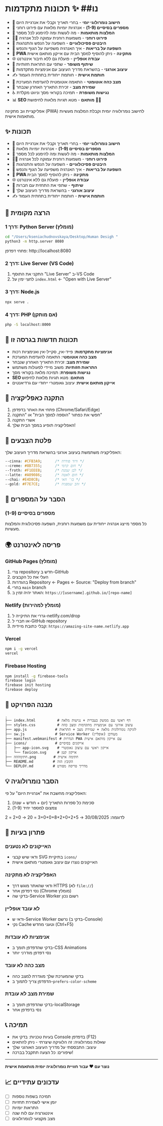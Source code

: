 # נו## ✨ תכונות מתקדמות

- 📅 **חישוב נומרולוגי יומי** - בחרי תאריך וקבלי את אנרגיית היום
- 🔢 **מספרים בסיסיים (1-9)** - אנרגיות יומיות מלאות עם פירוט רוחני
- 🎯 **המלצות מותאמות** - מה לעשות ומה להימנע לכל מספר
- 🧘‍♀️ **פירוט רוחני** - משמעות רוחנית עמוקה לכל אנרגיה
- 🧠 **היבטים פסיכולוגיים** - השפעה על הנפש והתנהגות
- 💚 **השפעה על בריאות** - איך האנרגיה משפיעה על הגוף והנפש
- 📱 **PWA מתקינה** - ניתן להוסיף למסך הבית עם אייקון מותאם אישית
- 🌐 **עבודה אופליין** - פועלת גם ללא חיבור אינטרנט
- 🔄 **שיתוף משופר** - שתפי עם התראות חזותיות
- 🎨 **עיצוב אורגני** - בהשראת מדריך העיצוב עם אנימציות מתקדמות
- ✍️ **חותמת אישית** - חותמת ייחודית בתחתית העמוד
- 🌙 **מצב כהה אוטומטי** - התאמה אוטומטית להעדפות המערכת
- 💾 **שמירת מצב** - זכירת התאריך האחרון שנבחר
- ♿ **נגישות משופרת** - תמיכה בקוראי מסך וניווט מקלדת
- 📊 **SEO מותאם** - מטא תגיות מלאות לחיפושת 🔢✨

אפליקציית ווב מתקינה (PWA) לחישוב נומרולוגיה יומית וקבלת המלצות מעשיות מותאמות אישית.

## ✨ תכונות

- 📅 **חישוב נומרולוגי יומי** - בחרי תאריך וקבלי את אנרגיית היום
- 🔢 **מספרים בסיסיים (1-9)** - אנרגיות יומיות מלאות
- 🎯 **המלצות מותאמות** - מה לעשות ומה להימנע לכל מספר
- 🧘‍♀️ **פירוט רוחני** - משמעות רוחנית עמוקה לכל אנרגיה
- 🧠 **היבטים פסיכולוגיים** - השפעה על הנפש והתנהגות
- 💚 **השפעה על בריאות** - איך האנרגיה משפיעה על הגוף והנפש
- 📱 **PWA מתקינה** - ניתן להוסיף למסך הבית
- 🌐 **עבודה אופליין** - פועלת גם ללא אינטרנט
- 🔄 **שיתוף** - שתפי את התחזית עם חברות
- 🎨 **עיצוב אורגני** - בהשראת מדריך העיצוב שלך
- ✍️ **חותמת אישית** - חותמת ייחודית בתחתית העמוד

## 🚀 הרצה מקומית

### דרך 1: Python Server (מומלץ)
```bash
cd "/Users/kseniachudnovskaya/Desktop/Human Desigh "
python3 -m http.server 8080
```
פתחי דפדפן: http://localhost:8080

### דרך 2: Live Server (VS Code)
1. התקני את התוסף "Live Server" ב-VS Code
2. לחצי ימין על `index.html` ← "Open with Live Server"

### דרך 3: Node.js
```bash
npx serve .
```

### דרך 4: PHP (אם מותקן)
```bash
php -S localhost:8000
```

## 🌟 תכונות חדשות בגרסה זו

- **אנימציות מתקדמות**: פייד-אין, סקייל-אין ואנימציות רכות
- **מצב כהה אוטומטי**: התאמה להעדפות המערכת
- **שמירת מצב**: זכירת התאריך האחרון שנבחר
- **התראות חזותיות**: משוב מיידי לפעולות משתמש
- **נגישות משופרת**: תמיכה מלאה בקוראי מסך
- **SEO מותאם**: מטא תגיות מלאות לחיפוש
- **אייקון מותאם אישית**: עיצוב גאומטרי ייחודי עם גרדיאנטים

## 📱 התקנה כאפליקציה

1. פתחי את האתר בדפדפן (Chrome/Safari/Edge)
2. חפשי את כפתור "הוספה למסך הבית" או "התקנה"
3. אשרי התקנה
4. האפליקציה תופיע במסך הבית שלך!

## 🌈 פלטת הצבעים

האפליקציה משתמשת בעיצוב אורגני בהשראת מדריך העיצוב שלך:

```css
--cinna: #CFB3A9;      /* ורוד פודרה */
--creme: #8B7355;      /* חום קרמי */
--froth: #F1EEEB;      /* לבן שמנת */
--latte: #A09086;      /* חום לאטה */
--chai: #E4D8CB;       /* בז' חאי */
--gold: #F7E7CE;       /* זהב שמפניה */
```

## 🔢 הסבר על המספרים

### מספרים בסיסיים (1-9)
כל מספר מייצג אנרגיה ייחודית עם משמעות רוחנית, השפעה פסיכולוגית והמלצות מעשיות.

## 🌍 פריסה לאינטרנט

### GitHub Pages (מומלץ)
1. צרי repository חדש ב-GitHub
2. העלי את כל הקבצים
3. בהגדרות Repository ← Pages ← Source: "Deploy from branch"
4. בחרי `main` branch
5. האתר יהיה זמין ב: `https://[username].github.io/[repo-name]`

### Netlify (מומלץ למהירות)
1. גררי את התיקייה ל-netlify.com/drop
2. או חברי ל-GitHub repository
3. קבלי כתובת מיידית: `https://amazing-site-name.netlify.app`

### Vercel
```bash
npm i -g vercel
vercel
```

### Firebase Hosting
```bash
npm install -g firebase-tools
firebase login
firebase init hosting
firebase deploy
```

## 📂 מבנה הפרויקט

```
.
├── index.html          # דף ראשי עם ממשק בעברית + נגישות מלאה
├── styles.css          # עיצוב אורגני עם אנימציות מתקדמות ומצב כהה
├── app.js             # לוגיקה נומרולוגית מלאה + שמירת מצב + התראות
├── sw.js              # Service Worker (אופליין) מעודכן
├── manifest.webmanifest # הגדרות PWA עם אייקון מותאם אישית
├── icons/             # אייקונים בסיסיים
│   ├── app-icon.svg    # אייקון ראשי עם עיצוב גאומטרי
│   └── favicon.svg     # אייקון קטן
├── חתימההה.png        # חתימה אישית
├── README.md         # הקובץ הזה
└── DEPLOY.md         # מדריך פריסה מפורט
```

## 💡 הסבר נומרולוגיה

האפליקציה מחשבת את "אנרגיית היום" על פי:
1. סכימת כל ספרות התאריך (יום + חודש + שנה)
2. צמצום למספר יחיד (1-9)

לדוגמה: 30/08/2025 → 3+0+0+8+2+0+2+5 = 20 → 2+0 = 2

## 🐛 פתרון בעיות

### האייקונים לא נטענים
- ודאי שיש קבצי SVG בתיקיית `icons/`
- האייקונים נוצרו עם עיצוב גאומטרי מותאם אישית

### האפליקציה לא מתקינה
- ודאי שהאתר מוגש דרך HTTPS (לא `file://`)
- נסי דפדפן אחר (Chrome מומלץ)
- בדקי שה-Service Worker רשום נכון

### לא עובד אופליין
- ודאי ש-Service Worker נרשם (בדקי ב-Console)
- נקי Cache וטעני מחדש (Ctrl+F5)

### אנימציות לא עובדות
- בדקי שהדפדפן תומך ב-CSS Animations
- נסי דפדפן מודרני יותר

### מצב כהה לא עובד
- בדקי שהמערכת שלך מוגדרת למצב כהה
- הדפדפן צריך לתמוך ב-`prefers-color-scheme`

### שמירת מצב לא עובדת
- בדקי שהדפדפן תומך ב-localStorage
- נסי בדפדפן אחר

## 📞 תמיכה

- בעיות טכניות: בדקי את Console בדפדפן (F12)
- שאלות נומרולוגיה: זה הלוגיקה שיצרתי - ניתן להתאים
- עיצוב: התבססתי על מדריך העיצוב האורגני שלך
- שיפורים: כל הצעה תתקבל בברכה!

---

**נוצר עם ❤️ עבור חוויית נומרולוגיה יומית מותאמת אישית**

## 📈 עדכונים עתידיים

- [ ] תמיכה בשפות נוספות
- [ ] יומן אישי לשמירת תחזיות
- [ ] התראות יומיות
- [ ] אינטגרציה עם לוח שנה
- [ ] מצב מקצועי לנומרולוגים
